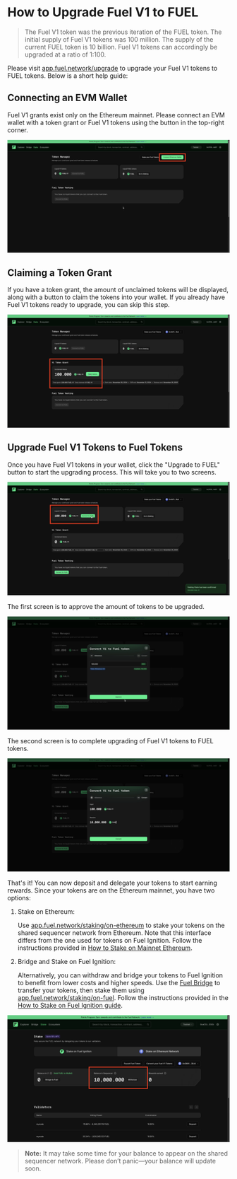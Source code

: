 # How to Upgrade Fuel V1 to FUEL

> The Fuel V1 token was the previous iteration of the FUEL token. The initial supply of Fuel V1 tokens was 100 million. The supply of the current FUEL token is 10 billion. Fuel V1 tokens can accordingly be upgraded at a ratio of 1:100.

Please visit [app.fuel.network/upgrade](https://app.fuel.network/upgrade) to upgrade your Fuel V1 tokens to FUEL tokens. Below is a short help guide:

## Connecting an EVM Wallet

Fuel V1 grants exist only on the Ethereum mainnet. Please connect an EVM wallet with a token grant or Fuel V1 tokens using the button in the top-right corner.

![Connect EVM Wallet](https://raw.githubusercontent.com/FuelLabs/fuel-token-overview/refs/heads/main/assets/how-to-upgrade-fuel-v1/1-connect-evm-wallet.png)

## Claiming a Token Grant

If you have a token grant, the amount of unclaimed tokens will be displayed, along with a button to claim the tokens into your wallet. If you already have Fuel V1 tokens ready to upgrade, you can skip this step.

![Claim Token Grant](https://raw.githubusercontent.com/FuelLabs/fuel-token-overview/refs/heads/main/assets/how-to-upgrade-fuel-v1/2-claim-token-grant.png)

## Upgrade Fuel V1 Tokens to Fuel Tokens

Once you have Fuel V1 tokens in your wallet, click the "Upgrade to FUEL" button to start the upgrading process. This will take you to two screens.

![Upgrade To FUEL](https://raw.githubusercontent.com/FuelLabs/fuel-token-overview/refs/heads/main/assets/how-to-upgrade-fuel-v1/3-convert-to-fuel.png)

The first screen is to approve the amount of tokens to be upgraded.

![Approve Amount](https://raw.githubusercontent.com/FuelLabs/fuel-token-overview/refs/heads/main/assets/how-to-upgrade-fuel-v1/4-approve-amount.png)

The second screen is to complete upgrading of Fuel V1 tokens to FUEL tokens.

![Confirm Conversion](https://raw.githubusercontent.com/FuelLabs/fuel-token-overview/refs/heads/main/assets/how-to-upgrade-fuel-v1/5-confirm-conversion.png)

That's it! You can now deposit and delegate your tokens to start earning rewards. Since your tokens are on the Ethereum mainnet, you have two options:

1. Stake on Ethereum:

    Use [app.fuel.network/staking/on-ethereum](https://app.fuel.network/staking/on-ethereum) to stake your tokens on the shared sequencer network from Ethereum. Note that this interface differs from the one used for tokens on Fuel Ignition. Follow the instructions provided in [How to Stake on Mainnet Ethereum](./stake-on-ethereum.md).

2. Bridge and Stake on Fuel Ignition:

    Alternatively, you can withdraw and bridge your tokens to Fuel Ignition to benefit from lower costs and higher speeds. Use the [Fuel Bridge](https://app.fuel.network/bridge?from=eth&to=fuel) to transfer your tokens, then stake them using [app.fuel.network/staking/on-fuel](https://app.fuel.network/staking/on-fuel). Follow the instructions provided in the [How to Stake on Fuel Ignition guide](./stake-on-fuel.md).

![Balance](https://raw.githubusercontent.com/FuelLabs/fuel-token-overview/refs/heads/main/assets/how-to-upgrade-fuel-v1/6-balance.png)

> **Note:** It may take some time for your balance to appear on the shared sequencer network. Please don’t panic—your balance will update soon.
